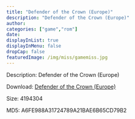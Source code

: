 ```yaml
---
title: "Defender of the Crown (Europe)"
description: "Defender of the Crown (Europe)"
author: 
categories: ["game","rom"]
date: 
displayInList: true
displayInMenu: false
dropCap: false
featuredImage: /img/miss/gamemiss.jpg
---
```


Description: Defender of the Crown (Europe)

Download: <a style="text-decoration:underline;" href="https://mega.nz/#!rfQiEACA!y4VpkGhdlgGKShRr9vlXjD0aNFNX0EvCvyFPJEYlaSE" target = "_blank" rel = "nofollow" > Defender of the Crown (Europe)</a>

Size: 4194304

MD5: A6FE988A31724789A21BAE6B65CD79B2

